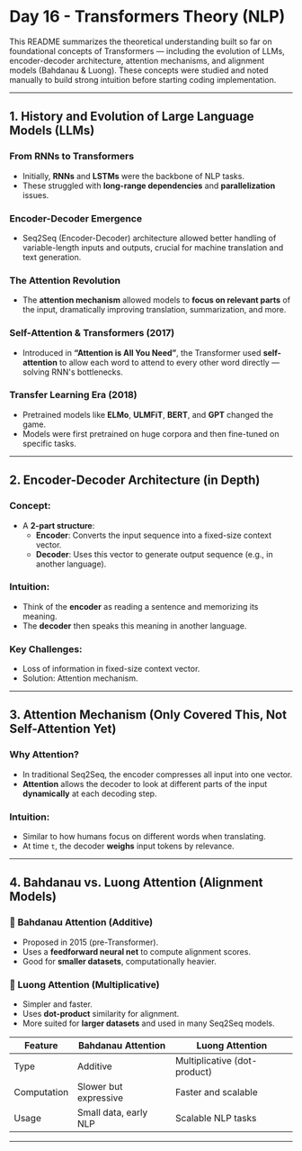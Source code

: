 # Day 16 - Transformers Theory (NLP)

This README summarizes the theoretical understanding built so far on foundational concepts of Transformers — including the evolution of LLMs, encoder-decoder architecture, attention mechanisms, and alignment models (Bahdanau & Luong). These concepts were studied and noted manually to build strong intuition before starting coding implementation.

---

## 1. History and Evolution of Large Language Models (LLMs)

### From RNNs to Transformers
- Initially, **RNNs** and **LSTMs** were the backbone of NLP tasks.
- These struggled with **long-range dependencies** and **parallelization** issues.

### Encoder-Decoder Emergence
- Seq2Seq (Encoder-Decoder) architecture allowed better handling of variable-length inputs and outputs, crucial for machine translation and text generation.

### The Attention Revolution
- The **attention mechanism** allowed models to **focus on relevant parts** of the input, dramatically improving translation, summarization, and more.

### Self-Attention & Transformers (2017)
- Introduced in **“Attention is All You Need”**, the Transformer used **self-attention** to allow each word to attend to every other word directly — solving RNN's bottlenecks.

### Transfer Learning Era (2018)
- Pretrained models like **ELMo**, **ULMFiT**, **BERT**, and **GPT** changed the game.
- Models were first pretrained on huge corpora and then fine-tuned on specific tasks.

---

## 2. Encoder-Decoder Architecture (in Depth)

### Concept:
- A **2-part structure**:
  - **Encoder**: Converts the input sequence into a fixed-size context vector.
  - **Decoder**: Uses this vector to generate output sequence (e.g., in another language).

### Intuition:
- Think of the **encoder** as reading a sentence and memorizing its meaning.
- The **decoder** then speaks this meaning in another language.

### Key Challenges:
- Loss of information in fixed-size context vector.
- Solution: Attention mechanism.

---

## 3. Attention Mechanism (Only Covered This, Not Self-Attention Yet)

### Why Attention?
- In traditional Seq2Seq, the encoder compresses all input into one vector.
- **Attention** allows the decoder to look at different parts of the input **dynamically** at each decoding step.

### Intuition:
- Similar to how humans focus on different words when translating.
- At time `t`, the decoder **weighs** input tokens by relevance.
---

## 4. Bahdanau vs. Luong Attention (Alignment Models)

### 🔹 Bahdanau Attention (Additive)
- Proposed in 2015 (pre-Transformer).
- Uses a **feedforward neural net** to compute alignment scores.
- Good for **smaller datasets**, computationally heavier.

### 🔹 Luong Attention (Multiplicative)
- Simpler and faster.
- Uses **dot-product** similarity for alignment.
- More suited for **larger datasets** and used in many Seq2Seq models.

| Feature        | Bahdanau Attention     | Luong Attention        |
|----------------|-------------------------|-------------------------|
| Type           | Additive                | Multiplicative (dot-product) |
| Computation    | Slower but expressive   | Faster and scalable     |
| Usage          | Small data, early NLP   | Scalable NLP tasks      |

---

